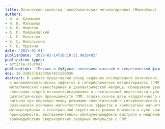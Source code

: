 ```yaml
---
title: Оптические свойства гиперболических метаматериалов (Миниобзор)
authors:
- И. А. Колмычек
- И. В. Малышева
- В. Б. Новиков
- А. И. Майдыковский
- А. П. Леонтьев
- К. С. Напольский
- Т. В. Мурзина
date: '2021-01-01'
publishDate: '2025-03-14T16:10:51.902840Z'
publication_types:
- article-journal
publication: '*Письма в dqЖурнал экспериментальной и теоретической физикиdq*'
doi: 10.31857/S1234567821230026
abstract: В работе представлен обзор недавних исследований оптических, магнитооптических
  и нелинейнооптических эффектов в гиперболических метаматериалах (ГММ) на основе
  металлических наностержней в диэлектрической матрице. Обнаружено увеличение эффективности
  генерации второй оптическойгармоники в спектральной окрестности нуля эффективной
  диэлектрической проницаемости ГММ, атакже скачок фазы квадратичного нелинейно-оптического
  сигнала при переходе между режимами эллиптической и гиперболической дисперсий. Продемонстрировано
  резонансное усиление магнитооптических эффектов в композитных магнитных гиперболических
  метаматериалах в спектральной окрестности режима близкого к нулю значения диэлектрической
  проницаемости. Экспериментально обнаруженыэффекты быстрого и медленного света при
  взаимодействии сверхкоротких лазерных импульсов с ГММ.
---
```

